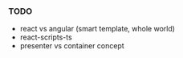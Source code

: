 ### TODO
- react vs angular (smart template, whole world)
- react-scripts-ts
- presenter vs container concept

